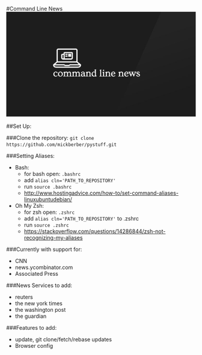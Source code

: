 #Command Line News
![Alt text](./assets/logo.png 'CLNews logo')

##Set Up:

###Clone the repository:
` git clone https://github.com/mickberber/pystuff.git `

###Setting Aliases:
- Bash:
  - for bash open: `.bashrc`
  - add `alias cln='PATH_TO_REPOSITORY'`
  - run `source .bashrc`
  - http://www.hostingadvice.com/how-to/set-command-aliases-linuxubuntudebian/
- Oh My Zsh:
  - for zsh open: `.zshrc`
  - add `alias cln='PATH_TO_REPOSITORY'` to .zshrc
  - run `source .zshrc`
  - https://stackoverflow.com/questions/14286844/zsh-not-recognizing-my-aliases

###Currently with support for:
- CNN
- news.ycombinator.com
- Associated Press

###News Services to add:
- reuters
- the new york times
- the washington post
- the guardian

###Features to add:
- update, git clone/fetch/rebase updates
- Browser config
